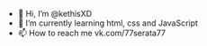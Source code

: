 - 👋 Hi, I’m @kethisXD
- 🌱 I’m currently learning html, css and JavaScript
- 📫 How to reach me vk.com/77serata77 

<!---
kethisXD/kethisXD is a ✨ special ✨ repository because its `README.md` (this file) appears on your GitHub profile.
You can click the Preview link to take a look at your changes.
--->

